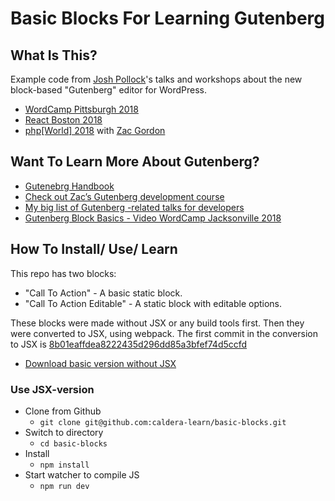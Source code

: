 # Basic Blocks For Learning Gutenberg

## What Is This?
Example code from [Josh Pollock](https://JoshPress.net)'s talks and workshops about the new block-based "Gutenberg" editor for WordPress.

* [WordCamp Pittsburgh 2018](https://calderaforms.com/wordcamp-pittsburgh-2018/)
* [React Boston 2018](https://calderaforms.com/react-boston-2018/)
* [php[World] 2018](https://hiroy.club) with [Zac Gordon](https://javaScriptforwp.com?ref=636)

## Want To Learn More About Gutenberg?
* [Gutenebrg Handbook](https://wordpress.org/gutenberg/handbook/)
* [Check out Zac’s Gutenberg development course](https://gutenberg.courses/development/?ref=636)
* [My big list of Gutenberg -related talks for developers](https://joshpress.net/a-list-of-developer-facing-talks-about-the-new-wordpress-gutenberg-block-editor/)
* [Gutenberg Block Basics - Video WordCamp Jacksonville 2018](https://wordpress.tv/2018/07/15/josh-pollock-gutenberg-block-basics/)

## How To Install/ Use/ Learn
This repo has two blocks:

 * "Call To Action" - A basic static block.
 * "Call To Action Editable" - A static block with editable options.
 
 These blocks were made without JSX or any build tools first. Then they were converted to JSX, using webpack. The first commit in the conversion to JSX is [8b01eaffdea8222435d296dd85a3bfef74d5ccfd](https://github.com/caldera-learn/basic-blocks/commit/8b01eaffdea8222435d296dd85a3bfef74d5ccfd)
 
 * [Download basic version without JSX](https://github.com/caldera-learn/basic-blocks/archive/With-createElement.zip)
 
 ### Use JSX-version
 * Clone from Github
    * `git clone git@github.com:caldera-learn/basic-blocks.git` 
 * Switch to directory
    * `cd basic-blocks`  
 * Install
    * `npm install`
 * Start watcher to compile JS
    * `npm run dev`